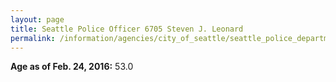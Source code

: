 ```yaml
---
layout: page
title: Seattle Police Officer 6705 Steven J. Leonard
permalink: /information/agencies/city_of_seattle/seattle_police_department/copbook/6705/
---
```


**Age as of Feb. 24, 2016:** 53.0
